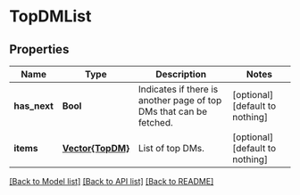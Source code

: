 # TopDMList


## Properties
Name | Type | Description | Notes
------------ | ------------- | ------------- | -------------
**has_next** | **Bool** | Indicates if there is another page of top DMs that can be fetched. | [optional] [default to nothing]
**items** | [**Vector{TopDM}**](TopDM.md) | List of top DMs. | [optional] [default to nothing]


[[Back to Model list]](../README.md#models) [[Back to API list]](../README.md#api-endpoints) [[Back to README]](../README.md)


